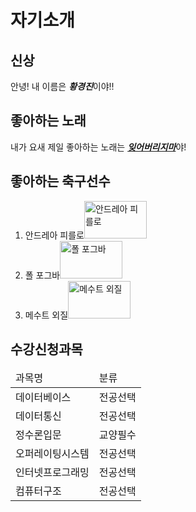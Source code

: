 <!DOCTYPE HTML>
<html>
<head>
  <meta charset="utf-8">
  <title>자기소개</title>
</head>
<body>
  <h1>자기소개</h1>
  <h2>신상</h2>
<p>안녕! 내 이름은 <strong><em>황경진</em></strong>이야!!</p>
<h2>좋아하는 노래</h2>
<p>내가 요새 제일 좋아하는 노래는
  <a href="https://www.youtube.com/watch?v=TcytstV1_XE"><em><strong>
    잊어버리지마</strong></em></a>야!
</p>
<h2>좋아하는 축구선수</h2>
<ol>
  <li>안드레아 피를로<img
  src="http://static.goal.com/194700/194794.jpg"
  width="100" height="60"
  alt="안드레아 피를로"></li>
  <li>폴 포그바<img
  src="http://static.goal.com/362900/362967_heroa.jpg"
  width="100" height="60"
  alt="폴 포그바"></li>
  <li>메수트 외질<img
  src="http://www.101greatgoals.com/wp-content/uploads/2014/11/mesz.jpg"
  width="100" height="60"
  alt="메수트 외질"></li>
</ol>
<h2>수강신청과목</h2>
<table>
  <thead>
    <tr>
      <td>과목명</td>
      <td>분류</td>
    </tr>
  </thead>
  <tbody>
    <tr>
      <td>데이터베이스</td>
      <td>전공선택</td>
    </tr>
    <tr>
      <td>데이터통신</td>
      <td>전공선택</td>
    </tr>
    <tr>
      <td>정수론입문</td>
      <td>교양필수</td>
    </tr>
    <tr>
      <td>오퍼레이팅시스템</td>
      <td>전공선택</td>
    </tr>
    <tr>
      <td>인터넷프로그래밍</td>
      <td>전공선택</td>
    </tr>
    <tr>
      <td>컴퓨터구조</td>
      <td>전공선택</td>
    </tr>
  </tbody>
</table>
</body>
</html>
